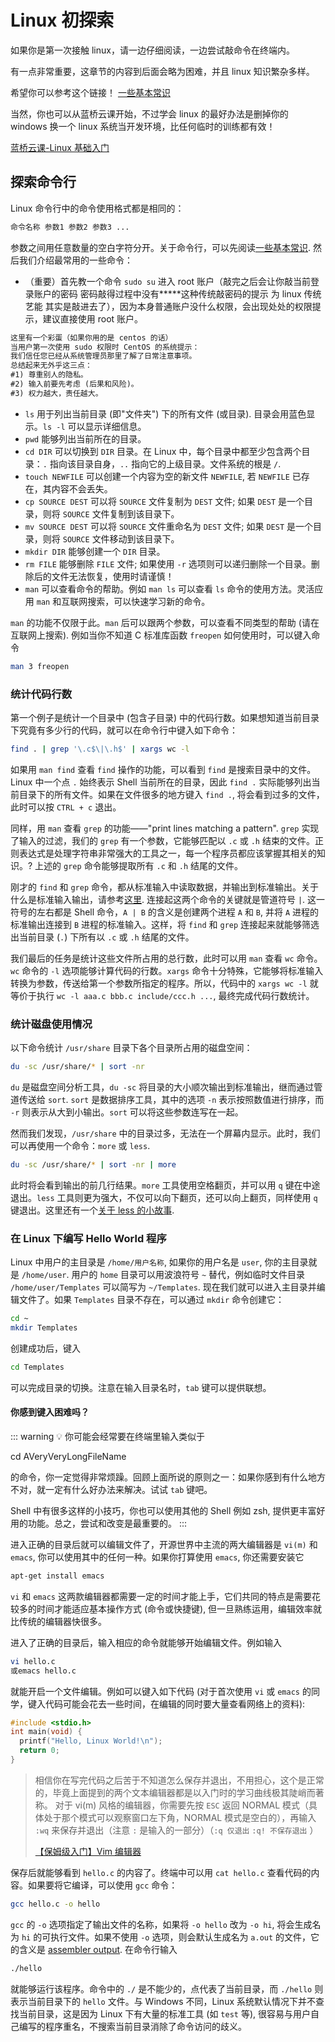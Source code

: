 # Linux 初探索

如果你是第一次接触 linux，请一边仔细阅读，一边尝试敲命令在终端内。

有一点非常重要，这章节的内容到后面会略为困难，并且 linux 知识繁杂多样。

希望你可以参考这个链接！
[一些基本常识](https://www.cnblogs.com/haochuang/p/6644993.html)

当然，你也可以从蓝桥云课开始，不过学会 linux 的最好办法是删掉你的 windows 换一个 linux 系统当开发环境，比任何临时的训练都有效！

[蓝桥云课-Linux 基础入门](https://www.lanqiao.cn/courses/1)

## 探索命令行

Linux 命令行中的命令使用格式都是相同的：

```bash
命令名称 参数1 参数2 参数3 ...
```

参数之间用任意数量的空白字符分开。关于命令行，可以先阅读[一些基本常识](https://www.cnblogs.com/haochuang/p/6644993.html). 然后我们介绍最常用的一些命令：

- （重要）首先教一个命令 `sudo su` 进入 root 账户（敲完之后会让你敲当前登录账户的密码 密码敲得过程中没有*****这种传统敲密码的提示 为 linux 传统艺能 其实是敲进去了），因为本身普通账户没什么权限，会出现处处的权限提示，建议直接使用 root 账户。

```txt
这里有一个彩蛋（如果你用的是 centos 的话）
当用户第一次使用 sudo 权限时 CentOS 的系统提示：
我们信任您已经从系统管理员那里了解了日常注意事项。
总结起来无外乎这三点：
#1) 尊重别人的隐私。
#2) 输入前要先考虑 (后果和风险)。
#3) 权力越大，责任越大。
```

- `ls` 用于列出当前目录 (即"文件夹") 下的所有文件 (或目录). 目录会用蓝色显示。`ls -l` 可以显示详细信息。
- `pwd` 能够列出当前所在的目录。
- `cd DIR` 可以切换到 `DIR` 目录。在 Linux 中，每个目录中都至少包含两个目录：`.` 指向该目录自身，`..` 指向它的上级目录。文件系统的根是 `/`.
- `touch NEWFILE` 可以创建一个内容为空的新文件 `NEWFILE`, 若 `NEWFILE` 已存在，其内容不会丢失。
- `cp SOURCE DEST` 可以将 `SOURCE` 文件复制为 `DEST` 文件; 如果 `DEST` 是一个目录，则将 `SOURCE` 文件复制到该目录下。
- `mv SOURCE DEST` 可以将 `SOURCE` 文件重命名为 `DEST` 文件; 如果 `DEST` 是一个目录，则将 `SOURCE` 文件移动到该目录下。
- `mkdir DIR` 能够创建一个 `DIR` 目录。
- `rm FILE` 能够删除 `FILE` 文件; 如果使用 `-r` 选项则可以递归删除一个目录。删除后的文件无法恢复，使用时请谨慎！
- `man` 可以查看命令的帮助。例如 `man ls` 可以查看 `ls` 命令的使用方法。灵活应用 `man` 和互联网搜索，可以快速学习新的命令。

`man` 的功能不仅限于此。`man` 后可以跟两个参数，可以查看不同类型的帮助 (请在互联网上搜索). 例如当你不知道 C 标准库函数 `freopen` 如何使用时，可以键入命令

```bash
man 3 freopen
```

### **统计代码行数**

第一个例子是统计一个目录中 (包含子目录) 中的代码行数。如果想知道当前目录下究竟有多少行的代码，就可以在命令行中键入如下命令：

```bash
find . | grep '\.c$\|\.h$' | xargs wc -l
```

如果用 `man find` 查看 `find` 操作的功能，可以看到 `find` 是搜索目录中的文件。Linux 中一个点 `.` 始终表示 Shell 当前所在的目录，因此 `find .` 实际能够列出当前目录下的所有文件。如果在文件很多的地方键入 `find .`, 将会看到过多的文件，此时可以按 `CTRL + c` 退出。

同样，用 `man` 查看 `grep` 的功能——"print lines matching a pattern". `grep` 实现了输入的过滤，我们的 `grep` 有一个参数，它能够匹配以 `.c` 或 `.h` 结束的文件。正则表达式是处理字符串非常强大的工具之一，每一个程序员都应该掌握其相关的知识。? 上述的 `grep` 命令能够提取所有 `.c` 和 `.h` 结尾的文件。

刚才的 `find` 和 `grep` 命令，都从标准输入中读取数据，并输出到标准输出。关于什么是标准输入输出，请参考[这里](http://en.wikipedia.org/wiki/Standard_streams). 连接起这两个命令的关键就是管道符号 `|`. 这一符号的左右都是 Shell 命令，`A | B` 的含义是创建两个进程 `A` 和 `B`, 并将 `A` 进程的标准输出连接到 `B` 进程的标准输入。这样，将 `find` 和 `grep` 连接起来就能够筛选出当前目录 (`.`) 下所有以 `.c` 或 `.h` 结尾的文件。

我们最后的任务是统计这些文件所占用的总行数，此时可以用 `man` 查看 `wc` 命令。`wc` 命令的 `-l` 选项能够计算代码的行数。`xargs` 命令十分特殊，它能够将标准输入转换为参数，传送给第一个参数所指定的程序。所以，代码中的 `xargs wc -l` 就等价于执行 `wc -l aaa.c bbb.c include/ccc.h ...`, 最终完成代码行数统计。

### **统计磁盘使用情况**

以下命令统计 `/usr/share` 目录下各个目录所占用的磁盘空间：

```bash
du -sc /usr/share/* | sort -nr
```

`du` 是磁盘空间分析工具，`du -sc` 将目录的大小顺次输出到标准输出，继而通过管道传送给 `sort`. `sort` 是数据排序工具，其中的选项 `-n` 表示按照数值进行排序，而 `-r` 则表示从大到小输出。`sort` 可以将这些参数连写在一起。

然而我们发现，`/usr/share` 中的目录过多，无法在一个屏幕内显示。此时，我们可以再使用一个命令：`more` 或 `less`.

```bash
du -sc /usr/share/* | sort -nr | more
```

此时将会看到输出的前几行结果。`more` 工具使用空格翻页，并可以用 `q` 键在中途退出。`less` 工具则更为强大，不仅可以向下翻页，还可以向上翻页，同样使用 `q` 键退出。这里还有一个[关于 less 的小故事](http://en.wikipedia.org/wiki/Less_(Unix)).

### **在 Linux 下编写 Hello World 程序**

Linux 中用户的主目录是 `/home/用户名称`, 如果你的用户名是 `user`, 你的主目录就是 `/home/user`. 用户的 `home` 目录可以用波浪符号 `~` 替代，例如临时文件目录 `/home/user/Templates` 可以简写为 `~/Templates`. 现在我们就可以进入主目录并编辑文件了。如果 `Templates` 目录不存在，可以通过 `mkdir` 命令创建它：

```bash
cd ~
mkdir Templates
```

创建成功后，键入

```bash
cd Templates
```

可以完成目录的切换。注意在输入目录名时，`tab` 键可以提供联想。

#### 你感到键入困难吗？

::: warning 💡 你可能会经常要在终端里输入类似于

cd AVeryVeryLongFileName

的命令，你一定觉得非常烦躁。回顾上面所说的原则之一：如果你感到有什么地方不对，就一定有什么好办法来解决。试试 `tab` 键吧。

Shell 中有很多这样的小技巧，你也可以使用其他的 Shell 例如 zsh, 提供更丰富好用的功能。总之，尝试和改变是最重要的。
:::

进入正确的目录后就可以编辑文件了，开源世界中主流的两大编辑器是 `vi(m)` 和 `emacs`, 你可以使用其中的任何一种。如果你打算使用 `emacs`, 你还需要安装它

```bash
apt-get install emacs
```

`vi` 和 `emacs` 这两款编辑器都需要一定的时间才能上手，它们共同的特点是需要花较多的时间才能适应基本操作方式 (命令或快捷键), 但一旦熟练运用，编辑效率就比传统的编辑器快很多。

进入了正确的目录后，输入相应的命令就能够开始编辑文件。例如输入

```bash
vi hello.c
或emacs hello.c
```

就能开启一个文件编辑。例如可以键入如下代码 (对于首次使用 `vi` 或 `emacs` 的同学，键入代码可能会花去一些时间，在编辑的同时要大量查看网络上的资料):

```c
#include <stdio.h>
int main(void) {
  printf("Hello, Linux World!\n");
  return 0;
}
```

> 相信你在写完代码之后苦于不知道怎么保存并退出，不用担心，这个是正常的，毕竟上面提到的两个文本编辑器都是以入门时的学习曲线极其陡峭而著称。
> 对于 vi(m) 风格的编辑器，你需要先按 `ESC` 返回 NORMAL 模式（具体处于那个模式可以观察窗口左下角，NORMAL 模式是空白的），再输入 `:wq` 来保存并退出（注意 `:` 是输入的一部分）（`:q 仅退出` `:q! 不保存退出` ）
>
> [【保姆级入门】Vim 编辑器](https://www.bilibili.com/video/BV13t4y1t7Wg)
>
> <Bilibili bvid='BV13t4y1t7Wg'/>

保存后就能够看到 `hello.c` 的内容了。终端中可以用 `cat hello.c` 查看代码的内容。如果要将它编译，可以使用 `gcc` 命令：

```bash
gcc hello.c -o hello
```

`gcc` 的 `-o` 选项指定了输出文件的名称，如果将 `-o hello` 改为 `-o hi`, 将会生成名为 `hi` 的可执行文件。如果不使用 `-o` 选项，则会默认生成名为 `a.out` 的文件，它的含义是 [assembler output](http://en.wikipedia.org/wiki/A.out). 在命令行输入

```bash
./hello
```

就能够运行该程序。命令中的 `./` 是不能少的，点代表了当前目录，而 `./hello` 则表示当前目录下的 `hello` 文件。与 Windows 不同，Linux 系统默认情况下并不查找当前目录，这是因为 Linux 下有大量的标准工具 (如 `test` 等), 很容易与用户自己编写的程序重名，不搜索当前目录消除了命令访问的歧义。

